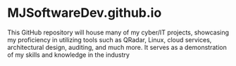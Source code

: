 # MJSoftwareDev.github.io
This GitHub repository will house many of my cyber/IT projects, showcasing my proficiency in utilizing tools such as QRadar, Linux, cloud services, architectural design, auditing, and much more. It serves as a demonstration of my skills and knowledge in the industry
